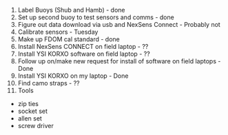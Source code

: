 1. Label Buoys (Shub and Hamb) - done
2. Set up second buoy to test sensors and comms - done
3. Figure out data download via usb and NexSens Connect - Probably not
4. Calibrate sensors - Tuesday
5. Make up FDOM cal standard - done
6. Install NexSens CONNECT on field laptop - ??
7. Install YSI KORXO software on field laptop - ??
8. Follow up on/make new request for install of software on field laptops - Done
9. Install YSI KORXO on my laptop - Done
10. Find camo straps - ??
11. Tools
  - zip ties
  - socket set
  - allen set
  - screw driver